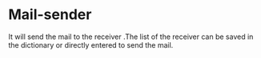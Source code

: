 # Mail-sender
It will send the mail to the receiver .The list of the receiver can be saved in the dictionary or directly entered to send the mail.
